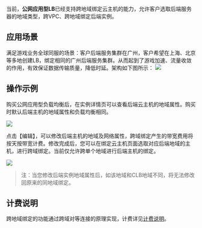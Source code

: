 当前，**公网应用型LB**已经支持跨地域绑定云主机的能力，允许客户选取后端服务器的地域类型，跨VPC、跨地域绑定后端实例。

## 应用场景
满足游戏业务全球同服的场景：客户后端服务集群在广州，客户希望在上海、北京等多地创建LB，绑定相同的广州后端服务集群。从而起到了游戏加速、流量收敛的作用，有效保证数据传输质量，降低时延。架构如下图所示：
![](https://mc.qcloudimg.com/static/img/d45c523e673169d01b85b079d5770799/image.png)

## 操作示例
购买公网应用型负载均衡后，在实例详情页可以查看后端云主机的地域属性。购买时默认后端主机的地域属性和负载均衡相同。

![](https://mc.qcloudimg.com/static/img/e538b364bf6c28f09be6f015aebce668/image.jpg)

点击【编辑】，可以修改后端主机的地域及网络属性，跨域绑定产生的带宽费用将按天按带宽计费。修改完成后，您可以在绑定云主机页面选取对应后端地域的主机，进行跨域绑定。当前仅允许跨单个地域进行后端主机的绑定。

![](https://mc.qcloudimg.com/static/img/74cd39722b4df5ae6ef949571e600161/image.jpg)

> 注：当您修改后端实例地域属性后，如该地域和CLB地域不同，将无法修改回原来的同地域绑定。

## 计费说明
跨地域绑定的功能通过跨域对等连接的原理实现，计费详见[计费说明](https://cloud.tencent.com/document/product/214/8848)。

